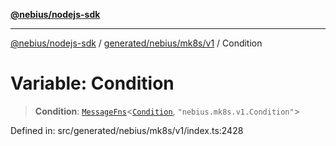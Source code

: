 [**@nebius/nodejs-sdk**](../../../../../README.md)

---

[@nebius/nodejs-sdk](../../../../../README.md) / [generated/nebius/mk8s/v1](../README.md) / Condition

# Variable: Condition

> **Condition**: [`MessageFns`](../../../../../runtime/protos/core/interfaces/MessageFns.md)\<[`Condition`](../interfaces/Condition.md), `"nebius.mk8s.v1.Condition"`\>

Defined in: src/generated/nebius/mk8s/v1/index.ts:2428
